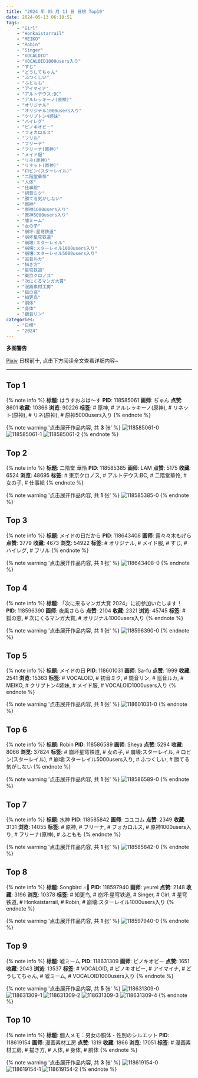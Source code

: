 ```yaml
---
title: "2024 年 05 月 11 日 日榜 Top10"
date: 2024-05-13 06:19:51
tags:
    - "Girl"
    - "Honkaistarrail"
    - "MEIKO"
    - "Robin"
    - "Singer"
    - "VOCALOID"
    - "VOCALOID1000users入り"
    - "すじ"
    - "どうしてちゃん"
    - "ふつくしい"
    - "ふともも"
    - "アイマイナ"
    - "アルトデウス:BC"
    - "アルレッキーノ(原神)"
    - "オリジナル"
    - "オリジナル1000users入り"
    - "クリプトン4姉妹"
    - "ハイレグ"
    - "ピノキオピー"
    - "フォカロルス"
    - "フリル"
    - "フリーナ"
    - "フリーナ(原神)"
    - "メイド服"
    - "リネ(原神)"
    - "リネット(原神)"
    - "ロビン(スターレイル)"
    - "二階堂華怜"
    - "人体"
    - "仕事絵"
    - "初音ミク"
    - "勝てる気がしない"
    - "原神"
    - "原神1000users入り"
    - "原神5000users入り"
    - "嘘ミーム"
    - "女の子"
    - "崩坏:星穹铁道"
    - "崩坏星穹铁道"
    - "崩壊:スターレイル"
    - "崩壊:スターレイル1000users入り"
    - "崩壊:スターレイル5000users入り"
    - "巡音ルカ"
    - "描き方"
    - "星穹铁道"
    - "東京クロノス"
    - "次にくるマンガ大賞"
    - "漫画素材工房"
    - "狐の窓"
    - "知更鸟"
    - "胴体"
    - "身体"
    - "鏡音リン"
categories:
    - "日榜"
    - "2024"
---
```


<i class="fa fa-triangle-exclamation"></i>**多图警告**<i class="fa fa-triangle-exclamation"></i>

[Pixiv](https://www.pixiv.net/) 日榜前十, 点击下方阅读全文查看详细内容~

<!-- more -->

---

## Top 1

{% note info %}
**标题**: はうすおぶは～す
**PID**: 118585061 **画师**: ぢゅん
**点赞**: 8601 **收藏**: 10366 **浏览**: 90226
**标签**: # 原神, # アルレッキーノ(原神), # リネット(原神), # リネ(原神), # 原神5000users入り
{% endnote %}

{% note warning '点击展开作品内容, 共 **3** 张' %}
![118585061-0](https://i.pixiv.re/img-original/img/2024/05/10/00/00/19/118585061_p0.jpg)
![118585061-1](https://i.pixiv.re/img-original/img/2024/05/10/00/00/19/118585061_p1.jpg)
![118585061-2](https://i.pixiv.re/img-original/img/2024/05/10/00/00/19/118585061_p2.jpg)
{% endnote %}

## Top 2

{% note info %}
**标题**: 二階堂 華怜
**PID**: 118585385 **画师**: LAM
**点赞**: 5175 **收藏**: 6524 **浏览**: 48695
**标签**: # 東京クロノス, # アルトデウス:BC, # 二階堂華怜, # 女の子, # 仕事絵
{% endnote %}

{% note warning '点击展开作品内容, 共 **1** 张' %}
![118585385-0](https://i.pixiv.re/img-original/img/2024/05/10/00/02/18/118585385_p0.jpg)
{% endnote %}

## Top 3

{% note info %}
**标题**: メイドの日だから
**PID**: 118643408 **画师**: 露々々木もげら
**点赞**: 3779 **收藏**: 4673 **浏览**: 54922
**标签**: # オリジナル, # メイド服, # すじ, # ハイレグ, # フリル
{% endnote %}

{% note warning '点击展开作品内容, 共 **1** 张' %}
![118643408-0](https://i.pixiv.re/img-original/img/2024/05/11/23/46/03/118643408_p0.jpg)
{% endnote %}

## Top 4

{% note info %}
**标题**: 「次に来るマンガ大賞 2024」に初参加いたします！
**PID**: 118596390 **画师**: 夜風さらら
**点赞**: 2104 **收藏**: 2321 **浏览**: 45745
**标签**: # 狐の窓, # 次にくるマンガ大賞, # オリジナル1000users入り
{% endnote %}

{% note warning '点击展开作品内容, 共 **1** 张' %}
![118596390-0](https://i.pixiv.re/img-original/img/2024/05/10/12/52/28/118596390_p0.png)
{% endnote %}

## Top 5

{% note info %}
**标题**: メイドの日
**PID**: 118601031 **画师**: Sa-fu
**点赞**: 1999 **收藏**: 2541 **浏览**: 15363
**标签**: # VOCALOID, # 初音ミク, # 鏡音リン, # 巡音ルカ, # MEIKO, # クリプトン4姉妹, # メイド服, # VOCALOID1000users入り
{% endnote %}

{% note warning '点击展开作品内容, 共 **1** 张' %}
![118601031-0](https://i.pixiv.re/img-original/img/2024/05/10/17/48/46/118601031_p0.jpg)
{% endnote %}

## Top 6

{% note info %}
**标题**: Robin
**PID**: 118586589 **画师**: Sheya
**点赞**: 5294 **收藏**: 8066 **浏览**: 37824
**标签**: # 崩坏星穹铁道, # 女の子, # 崩壊:スターレイル, # ロビン(スターレイル), # 崩壊:スターレイル5000users入り, # ふつくしい, # 勝てる気がしない
{% endnote %}

{% note warning '点击展开作品内容, 共 **1** 张' %}
![118586589-0](https://i.pixiv.re/img-original/img/2024/05/10/00/34/37/118586589_p0.jpg)
{% endnote %}

## Top 7

{% note info %}
**标题**: 水神
**PID**: 118585842 **画师**: コユコム
**点赞**: 2349 **收藏**: 3131 **浏览**: 14055
**标签**: # 原神, # フリーナ, # フォカロルス, # 原神1000users入り, # フリーナ(原神), # ふともも
{% endnote %}

{% note warning '点击展开作品内容, 共 **1** 张' %}
![118585842-0](https://i.pixiv.re/img-original/img/2024/05/10/00/13/19/118585842_p0.jpg)
{% endnote %}

## Top 8

{% note info %}
**标题**: Songbird 🎶🎤
**PID**: 118597940 **画师**: yeurei
**点赞**: 2148 **收藏**: 3196 **浏览**: 10378
**标签**: # 知更鸟, # 崩坏:星穹铁道, # Singer, # Girl, # 星穹铁道, # Honkaistarrail, # Robin, # 崩壊:スターレイル1000users入り
{% endnote %}

{% note warning '点击展开作品内容, 共 **1** 张' %}
![118597940-0](https://i.pixiv.re/img-original/img/2024/05/10/14/44/02/118597940_p0.jpg)
{% endnote %}

## Top 9

{% note info %}
**标题**: 嘘ミーム
**PID**: 118631309 **画师**: ピノキオピー
**点赞**: 1651 **收藏**: 2043 **浏览**: 13537
**标签**: # VOCALOID, # ピノキオピー, # アイマイナ, # どうしてちゃん, # 嘘ミーム, # VOCALOID1000users入り
{% endnote %}

{% note warning '点击展开作品内容, 共 **5** 张' %}
![118631309-0](https://i.pixiv.re/img-original/img/2024/05/11/17/18/00/118631309_p0.jpg)
![118631309-1](https://i.pixiv.re/img-original/img/2024/05/11/17/18/00/118631309_p1.jpg)
![118631309-2](https://i.pixiv.re/img-original/img/2024/05/11/17/18/00/118631309_p2.jpg)
![118631309-3](https://i.pixiv.re/img-original/img/2024/05/11/17/18/00/118631309_p3.jpg)
![118631309-4](https://i.pixiv.re/img-original/img/2024/05/11/17/18/00/118631309_p4.jpg)
{% endnote %}

## Top 10

{% note info %}
**标题**: 個人メモ：男女の胴体・性別のシルエット
**PID**: 118619154 **画师**: 漫画素材工房
**点赞**: 1319 **收藏**: 1866 **浏览**: 17051
**标签**: # 漫画素材工房, # 描き方, # 人体, # 身体, # 胴体
{% endnote %}

{% note warning '点击展开作品内容, 共 **3** 张' %}
![118619154-0](https://i.pixiv.re/img-original/img/2024/05/11/06/00/11/118619154_p0.jpg)
![118619154-1](https://i.pixiv.re/img-original/img/2024/05/11/06/00/11/118619154_p1.jpg)
![118619154-2](https://i.pixiv.re/img-original/img/2024/05/11/06/00/11/118619154_p2.jpg)
{% endnote %}
